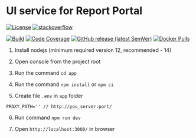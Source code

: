 # UI service for Report Portal 
[![License](https://img.shields.io/badge/License-Apache%202.0-blue.svg)](https://opensource.org/licenses/Apache-2.0)
[![stackoverflow](https://img.shields.io/badge/reportportal-stackoverflow-orange.svg?style=flat)](http://stackoverflow.com/questions/tagged/reportportal)

[![Build](https://github.com/reportportal/service-ui/actions/workflows/build.yml/badge.svg)](https://github.com/reportportal/service-ui/actions/workflows/build.yml)
[![Code Coverage](https://codecov.io/gh/reportportal/service-ui/branch/master/graph/badge.svg)](https://codecov.io/gh/reportportal/service-ui)
[![GitHub release (latest SemVer)](https://img.shields.io/github/v/release/reportportal/service-ui?sort=semver)](https://github.com/reportportal/service-ui/releases/latest)
[![Docker Pulls](https://img.shields.io/docker/pulls/reportportal/service-ui.svg?maxAge=159200)](https://hub.docker.com/r/reportportal/service-ui/)

1. Install nodejs (minimum required version 12, recommended - 14)

2. Open console from the project root

3. Run the command `cd app`

4. Run the command `npm install` or `npm ci`

5. Create file `.env` in `app` folder

```
PROXY_PATH='' // http://you_server:port/
```

6. Run command `npm run dev`

7. Open `http://localhost:3000/` in browser
